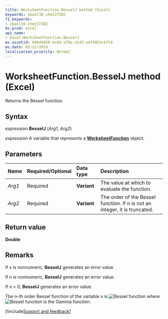 ```yaml
---
title: WorksheetFunction.BesselJ method (Excel)
keywords: vbaxl10.chm137302
f1_keywords:
- vbaxl10.chm137302
ms.prod: excel
api_name:
- Excel.WorksheetFunction.BesselJ
ms.assetid: 9d6d4059-4c84-a79a-2143-eef4953cbf19
ms.date: 05/22/2019
localization_priority: Normal
---
```



# WorksheetFunction.BesselJ method (Excel)

Returns the Bessel function.


## Syntax

_expression_.**BesselJ** (_Arg1_, _Arg2_)

_expression_ A variable that represents a **[WorksheetFunction](Excel.WorksheetFunction.md)** object.


## Parameters

|Name|Required/Optional|Data type|Description|
|:-----|:-----|:-----|:-----|
| _Arg1_|Required| **Variant**|The value at which to evaluate the function.|
| _Arg2_|Required| **Variant**|The order of the Bessel function. If n is not an integer, it is truncated.|

## Return value

**Double**


## Remarks

If x is nonnumeric, **BesselJ** generates an error value.
    
If n is nonnumeric, **BesselJ** generates an error value.
    
If n < 0, **BesselJ** generates an error value.
    
The n-th order Bessel function of the variable x is ![Bessel function](../images/awfbslj1_ZA06051116.gif) where ![Bessel function](../images/awfbslj2_ZA06051117.gif) is the Gamma function. 
    



[!include[Support and feedback](~/includes/feedback-boilerplate.md)]